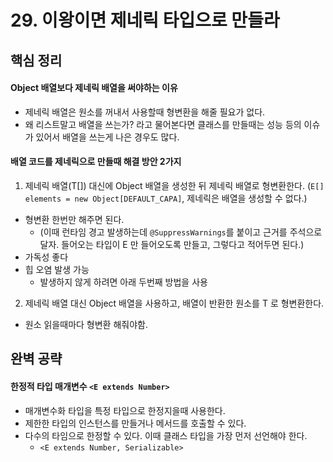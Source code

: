 # 29. 이왕이면 제네릭 타입으로 만들라

## 핵심 정리
#### Object 배열보다 제네릭 배열을 써야하는 이유
 * 제네릭 배열은 원소를 꺼내서 사용할때 형변환을 해줄 필요가 없다.
 * 왜 리스트말고 배열을 쓰는가? 라고 물어본다면 클래스를 만들때는 성능 등의 이슈가 있어서 배열을 쓰는게 나은 경우도 많다.
#### 배열 코드를 제네릭으로 만들때 해결 방안 2가지
1. 제네릭 배열(T[]) 대신에 Object 배열을 생성한 뒤 제네릭 배열로 형변환한다. (`E[] elements = new Object[DEFAULT_CAPA]`, 제네릭은 배열을 생성할 수 없다.)
 * 형변환 한번만 해주면 된다.
   * (이때 런타임 경고 발생하는데 `@SuppressWarnings`를 붙이고 근거를 주석으로 달자. 들어오는 타입이 E 만 들어오도록 만들고, 그렇다고 적어두면 된다.)
 * 가독성 좋다
 * 힙 오염 발생 가능
   * 발생하지 않게 하려면 아래 두번째 방법을 사용 
2. 제네릭 배열 대신 Object 배열을 사용하고, 배열이 반환한 원소를 T 로 형변환한다.
 * 원소 읽을때마다 형변환 해줘야함.


## 완벽 공략
#### 한정적 타입 매개변수 `<E extends Number>`
 * 매개변수화 타입을 특정 타입으로 한정지을때 사용한다.
 * 제한한 타입의 인스턴스를 만들거나 메서드를 호출할 수 있다.
 * 다수의 타임으로 한정할 수 있다. 이때 클래스 타입을 가장 먼저 선언해야 한다.
   * `<E extends Number, Serializable>` 

